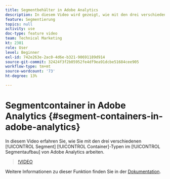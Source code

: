 ```yaml
---
title: Segmentbehälter in Adobe Analytics
description: In diesem Video wird gezeigt, wie mit den drei verschiedenen Segmentbehältertypen im Segmentaufbau von Adobe Analytics gearbeitet wird.
feature: Segmentierung
topics: null
activity: use
doc-type: feature video
team: Technical Marketing
kt: 2301
role: User
level: Beginner
exl-id: 742e263e-2ac0-4d6e-b321-90691189d914
source-git-commit: 32424f3f2b05952fe4df9ea91dcbe51684cee905
workflow-type: tm+mt
source-wordcount: '73'
ht-degree: 13%

---
```


#   Segmentcontainer in Adobe Analytics {#segment-containers-in-adobe-analytics}

In diesem Video erfahren Sie, wie Sie mit den drei verschiedenen [!UICONTROL Segment] [!UICONTROL Container]-Typen im [!UICONTROL Segmentaufbau] von Adobe Analytics arbeiten.

>[!VIDEO](https://video.tv.adobe.com/v/25401/?quality=12)

Weitere Informationen zu dieser Funktion finden Sie in der [Dokumentation](https://marketing.adobe.com/resources/help/en_US/analytics/segment/index.html?f=seg_build_ui).
